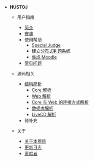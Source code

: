 
- **HUSTOJ**

  - 用户指南
    - [简介](/README)
    - [安装](/Deploy)
    - 使用帮助
      - [Special Judge](/SpecialJudge)
      - [建立分布式判题系统](/MultiJudge)
      - [集成 Moodle](/MoodleIntegration)
    - [常见问题](/FAQ)

  - 源码相关
    - [结构简析](/Composition)
      - [Core 解析](/Composition?id=Core-解析)
      - [Web 解析](/Composition?id=Web-解析)
      - [Core 与 Web 的连接方式解析](/Composition?id=Core-与-Web-的连接方式解析)
      - [数据库解析](/Composition?id=数据库解析)
      - [LiveCD 解析](/Composition?id=LiveCD-解析)
    - 待补充

  - 关于
    - [关于本项目](/About)
    - [更新日志](/UpdateLog)
    - [贡献者](/Contributors)

